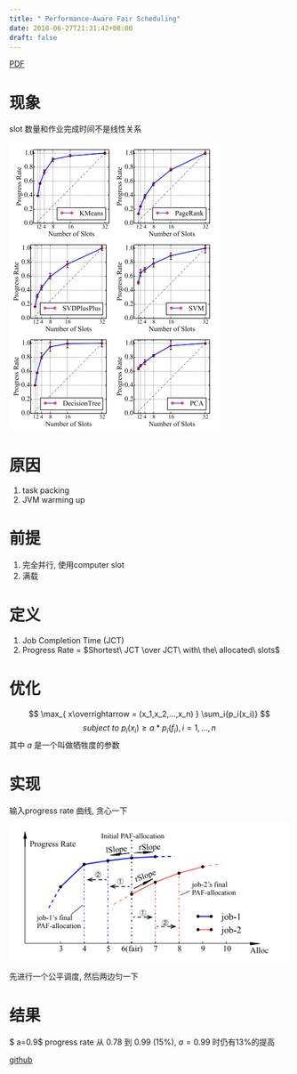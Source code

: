 ```yaml
---
title: " Performance-Aware Fair Scheduling"
date: 2018-06-27T21:31:42+08:00
draft: false
---
```


[PDF](/pdf/infocom18-paf.pdf)

# 现象

slot 数量和作业完成时间不是线性关系

![](/img/infocom18-paf/jct)

# 原因

1. task packing
2. JVM warming up

# 前提

1. 完全并行, 使用computer slot
2. 满载

# 定义

1. Job Completion Time (JCT)
2. Progress Rate = $Shortest\ JCT \over JCT\ with\ the\ allocated\ slots$

# 优化

$$
\max_{ x\overrightarrow = (x_1,x_2,...,x_n) } \sum_i{p_i(x_i)} 
$$
$$
subject\ to\ p_i(x_i) \ge a*p_i(f_i), i=1,...,n
$$
其中 $a$ 是一个叫做牺牲度的参数

# 实现

输入progress rate 曲线, 贪心一下

![](/img/infocom18-paf/alg)

先进行一个公平调度, 然后两边匀一下

# 结果

$ a=0.9$ progress rate 从 0.78 到 0.99 (15%), $a=0.99$ 时仍有13%的提高

[github](https://github.com/chenc10/Cluster-Simulator)
